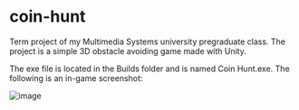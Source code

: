 # coin-hunt
Term project of my Multimedia Systems university pregraduate class. The project is a simple 3D obstacle avoiding game made with Unity.

The exe file is located in the Builds folder and is named Coin Hunt.exe. The following is an in-game screenshot:

![image](https://github.com/JohnOiko/coin-hunt/assets/72659858/38b4c8ba-0ad9-420f-ab9f-a6856b1eebac)
